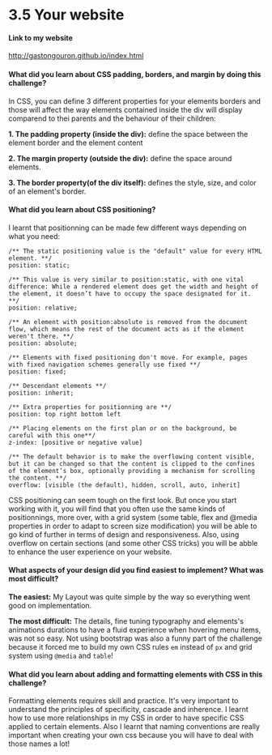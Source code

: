 # 3.5 Your website
#### Link to my website
http://gastongouron.github.io/index.html

#### What did you learn about CSS padding, borders, and margin by doing this challenge?
In CSS, you can define 3 different properties for your elements borders and those will affect the way elements contained inside the div will display comparend to thei parents and the behaviour of their children:

**1. The padding property (inside the div):** define the space between the element border and the element content

**2. The margin property (outside the div):** define the space around elements.

**3. The border property(of the div itself):** defines the style, size, and color of an element's border.

#### What did you learn about CSS positioning?
I learnt that positionning can be made few different ways depending on what you need:
```
/** The static positioning value is the "default" value for every HTML element. **/
position: static;

/** This value is very similar to position:static, with one vital difference: While a rendered element does get the width and height of the element, it doesn’t have to occupy the space designated for it. **/
position: relative;

/** An element with position:absolute is removed from the document flow, which means the rest of the document acts as if the element weren't there. **/
position: absolute;

/** Elements with fixed positioning don't move. For example, pages with fixed navigation schemes generally use fixed **/
position: fixed;

/** Descendant elements **/
position: inherit;

/** Extra properties for positionning are **/
position: top right bottom left

/** Placing elements on the first plan or on the background, be careful with this one**/
z-index: [positive or negative value]

/** The default behavior is to make the overflowing content visible, but it can be changed so that the content is clipped to the confines of the element’s box, optionally providing a mechanism for scrolling the content. **/
overflow: [visible (the default), hidden, scroll, auto, inherit]
```

CSS positioning can seem tough on the first look. But once you start working with it, you will find that you often use the same kinds of positionnings, more over, with a grid system (some table, flex and @media properties in order to adapt to screen size modification) you will be able to go kind of further in terms of design and responsiveness. Also, using overflow on certain sections (and some other CSS tricks) you will be abble to enhance the user experience on your website.

#### What aspects of your design did you find easiest to implement? What was most difficult?
**The easiest:** My Layout was quite simple by the way so everything went good on implementation.

**The most difficult:**
The details, fine tuning typography and elements's animations durations to have a fluid experience when hovering menu items, was not so easy. Not using bootstrap was also a funny part of the challenge because it forced me to build my own CSS rules `em` instead of `px` and grid system using `@media` and `table`!

#### What did you learn about adding and formatting elements with CSS in this challenge?
Formatting elements requires skill and practice. It's very important to understand the principles of specificity, cascade and inherence. I learnt how to use more relationships in my CSS in order to have specific CSS applied to certain elements. Also I learnt that naming conventions are really important when creating your own css because you will have to deal with those names a lot!